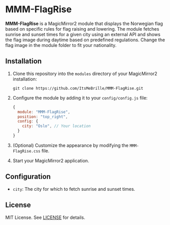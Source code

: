 # MMM-FlagRise

**MMM-FlagRise** is a MagicMirror2 module that displays the Norwegian flag based on specific rules for flag raising and lowering. The module fetches sunrise and sunset times for a given city using an external API and shows the flag image during daytime based on predefined regulations. Change the flag image in the module folder to fit your nationality.

## Installation

1. Clone this repository into the `modules` directory of your MagicMirror2 installation:
   ```shell
   git clone https://github.com/ItsMeBrille/MMM-FlagRise.git
   ```

2. Configure the module by adding it to your `config/config.js` file:
   ```javascript
   {
     module: "MMM-FlagRise",
     position: "top_right",
     config: {
       city: "Oslo", // Your location
     }
   }
   ```

3. (Optional) Customize the appearance by modifying the `MMM-FlagRise.css` file.

4. Start your MagicMirror2 application.

## Configuration

- `city`: The city for which to fetch sunrise and sunset times.

## License

MIT License. See [LICENSE](LICENSE) for details.